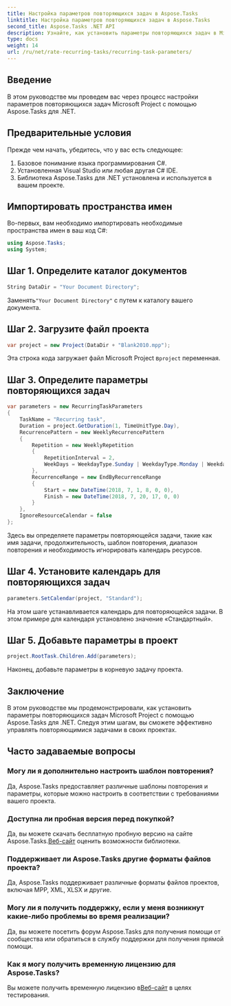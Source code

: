 ```yaml
---
title: Настройка параметров повторяющихся задач в Aspose.Tasks
linktitle: Настройка параметров повторяющихся задач в Aspose.Tasks
second_title: Aspose.Tasks .NET API
description: Узнайте, как установить параметры повторяющихся задач в Microsoft Project с помощью Aspose.Tasks для .NET. Подробное руководство с пошаговым руководством.
type: docs
weight: 14
url: /ru/net/rate-recurring-tasks/recurring-task-parameters/
---
```

## Введение
В этом руководстве мы проведем вас через процесс настройки параметров повторяющихся задач Microsoft Project с помощью Aspose.Tasks для .NET.
## Предварительные условия
Прежде чем начать, убедитесь, что у вас есть следующее:
1. Базовое понимание языка программирования C#.
2. Установленная Visual Studio или любая другая C# IDE.
3. Библиотека Aspose.Tasks для .NET установлена и используется в вашем проекте.

## Импортировать пространства имен
Во-первых, вам необходимо импортировать необходимые пространства имен в ваш код C#:
```csharp
using Aspose.Tasks;
using System;

```
## Шаг 1. Определите каталог документов
```csharp
String DataDir = "Your Document Directory";
```
 Заменять`"Your Document Directory"` с путем к каталогу вашего документа.
## Шаг 2. Загрузите файл проекта
```csharp
var project = new Project(DataDir + "Blank2010.mpp");
```
 Эта строка кода загружает файл Microsoft Project в`project` переменная.
## Шаг 3. Определите параметры повторяющихся задач
```csharp
var parameters = new RecurringTaskParameters
{
    TaskName = "Recurring task",
    Duration = project.GetDuration(1, TimeUnitType.Day),
    RecurrencePattern = new WeeklyRecurrencePattern
    {
        Repetition = new WeeklyRepetition
        {
            RepetitionInterval = 2,
            WeekDays = WeekdayType.Sunday | WeekdayType.Monday | WeekdayType.Friday
        },
        RecurrenceRange = new EndByRecurrenceRange
        {
            Start = new DateTime(2018, 7, 1, 8, 0, 0),
            Finish = new DateTime(2018, 7, 20, 17, 0, 0)
        }
    },
    IgnoreResourceCalendar = false
};
```
Здесь вы определяете параметры повторяющейся задачи, такие как имя задачи, продолжительность, шаблон повторения, диапазон повторения и необходимость игнорировать календарь ресурсов.
## Шаг 4. Установите календарь для повторяющихся задач
```csharp
parameters.SetCalendar(project, "Standard");
```
На этом шаге устанавливается календарь для повторяющейся задачи. В этом примере для календаря установлено значение «Стандартный».
## Шаг 5. Добавьте параметры в проект
```csharp
project.RootTask.Children.Add(parameters);
```
Наконец, добавьте параметры в корневую задачу проекта.

## Заключение
В этом руководстве мы продемонстрировали, как установить параметры повторяющихся задач Microsoft Project с помощью Aspose.Tasks для .NET. Следуя этим шагам, вы сможете эффективно управлять повторяющимися задачами в своих проектах.
## Часто задаваемые вопросы
### Могу ли я дополнительно настроить шаблон повторения?
Да, Aspose.Tasks предоставляет различные шаблоны повторения и параметры, которые можно настроить в соответствии с требованиями вашего проекта.
### Доступна ли пробная версия перед покупкой?
 Да, вы можете скачать бесплатную пробную версию на сайте Aspose.Tasks.[Веб-сайт](https://purchase.aspose.com/buy) оценить возможности библиотеки.
### Поддерживает ли Aspose.Tasks другие форматы файлов проекта?
Да, Aspose.Tasks поддерживает различные форматы файлов проектов, включая MPP, XML, XLSX и другие.
### Могу ли я получить поддержку, если у меня возникнут какие-либо проблемы во время реализации?
Да, вы можете посетить форум Aspose.Tasks для получения помощи от сообщества или обратиться в службу поддержки для получения прямой помощи.
### Как я могу получить временную лицензию для Aspose.Tasks?
 Вы можете получить временную лицензию в[Веб-сайт](https://purchase.aspose.com/temporary-license/) в целях тестирования.